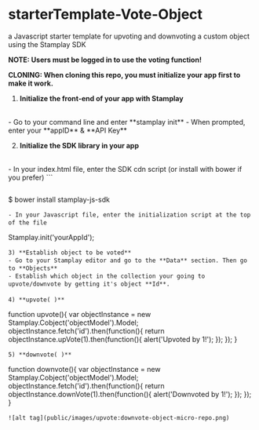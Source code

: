 # starterTemplate-Vote-Object
a Javascript starter template for upvoting and downvoting a custom object using the Stamplay SDK

**NOTE: Users must be logged in to use the voting function!**

**CLONING: When cloning this repo, you must initialize your app first to make it work.**

 1) **Initialize the front-end of your app with Stamplay**
 <br>
- Go to your command line and enter **stamplay init**
- When prompted, enter your **appID** & **API Key**

2) **Initialize the SDK library in your app**
<br>
- In your index.html file, enter the SDK cdn script (or install with bower if you prefer)
```
<script src="//drrjhlchpvi7e.cloudfront.net/libs/stamplay-js-sdk/1.3.1/stamplay.min.js"></script>

```
```
$ bower install stamplay-js-sdk
```
- In your Javascript file, enter the initialization script at the top of the file
```
Stamplay.init('yourAppId');
```
3) **Establish object to be voted**
- Go to your Stamplay editor and go to the **Data** section. Then go to **Objects**
- Establish which object in the collection your going to upvote/downvote by getting it's object **Id**.

4) **upvote( )**
```
function upvote(){
	var objectInstance = new Stamplay.Cobject('objectModel').Model;
	objectInstance.fetch('id').then(function(){
    	return objectInstance.upVote(1).then(function(){
    		alert('Upvoted by 1!');
    	});
    });
}
```
5) **downvote( )**
```
function downvote(){
	var objectInstance = new Stamplay.Cobject('objectModel').Model;
	objectInstance.fetch('id').then(function(){
    	return objectInstance.downVote(1).then(function(){
    		alert('Downvoted by 1!');
    	});
    });
}
```
![alt tag](public/images/upvote:downvote-object-micro-repo.png)
